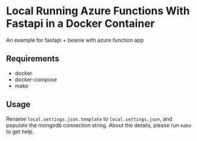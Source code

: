 # Local Running Azure Functions With Fastapi in a Docker Container
An example for fastapi + beanie with azure function app

## Requirements
- docker
- docker-compose
- make

## Usage
Rename `local.settings.json.template` to `local.settings.json`, and populate the mongodb connection string.
About the details, please run `make` to get help.
